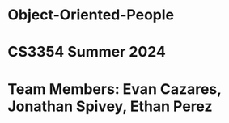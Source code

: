 # Object-Oriented-People

# CS3354 Summer 2024

# Team Members: Evan Cazares, Jonathan Spivey, Ethan Perez
